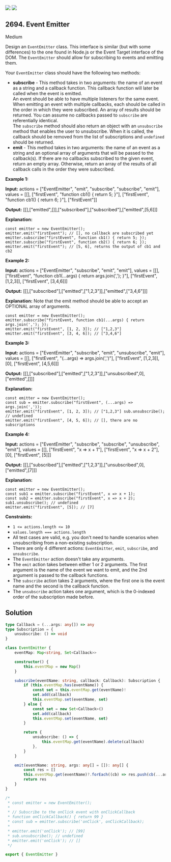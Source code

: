 [![](https://img.shields.io/github/stars/javadev/LeetCode-in-Java?label=Stars&style=flat-square)](https://github.com/javadev/LeetCode-in-Java)
[![](https://img.shields.io/github/forks/javadev/LeetCode-in-Java?label=Fork%20me%20on%20GitHub%20&style=flat-square)](https://github.com/javadev/LeetCode-in-Java/fork)

## 2694\. Event Emitter

Medium

Design an `EventEmitter` class. This interface is similar (but with some differences) to the one found in Node.js or the Event Target interface of the DOM. The `EventEmitter` should allow for subscribing to events and emitting them.

Your `EventEmitter` class should have the following two methods:

*   **subscribe** - This method takes in two arguments: the name of an event as a string and a callback function. This callback function will later be called when the event is emitted.   
    An event should be able to have multiple listeners for the same event. When emitting an event with multiple callbacks, each should be called in the order in which they were subscribed. An array of results should be returned. You can assume no callbacks passed to `subscribe` are referentially identical.   
    The `subscribe` method should also return an object with an `unsubscribe` method that enables the user to unsubscribe. When it is called, the callback should be removed from the list of subscriptions and `undefined` should be returned.
*   **emit** - This method takes in two arguments: the name of an event as a string and an optional array of arguments that will be passed to the callback(s). If there are no callbacks subscribed to the given event, return an empty array. Otherwise, return an array of the results of all callback calls in the order they were subscribed.

**Example 1:**

**Input:** actions = ["EventEmitter", "emit", "subscribe", "subscribe", "emit"], values = \[\[], ["firstEvent", "function cb1() { return 5; }"], ["firstEvent", "function cb1() { return 6; }"], ["firstEvent"]]

**Output:** [[],["emitted",[]],["subscribed"],["subscribed"],["emitted",[5,6]]]

**Explanation:** 
        
    const emitter = new EventEmitter(); 
    emitter.emit("firstEvent"); // [], no callback are subscribed yet 
    emitter.subscribe("firstEvent", function cb1() { return 5; }); 
    emitter.subscribe("firstEvent", function cb2() { return 6; }); 
    emitter.emit("firstEvent"); // [5, 6], returns the output of cb1 and cb2

**Example 2:**

**Input:** actions = ["EventEmitter", "subscribe", "emit", "emit"], values = \[\[], ["firstEvent", "function cb1(...args) { return args.join(','); }"], ["firstEvent", [1,2,3]], ["firstEvent", [3,4,6]]]

**Output:** [[],["subscribed"],["emitted",["1,2,3"]],["emitted",["3,4,6"]]]

**Explanation:** Note that the emit method should be able to accept an OPTIONAL array of arguments. 

    const emitter = new EventEmitter(); 
    emitter.subscribe("firstEvent, function cb1(...args) { return args.join(','); }); 
    emitter.emit("firstEvent", [1, 2, 3]); // ["1,2,3"] 
    emitter.emit("firstEvent", [3, 4, 6]); // ["3,4,6"]

**Example 3:**

**Input:** actions = ["EventEmitter", "subscribe", "emit", "unsubscribe", "emit"], values = \[\[], ["firstEvent", "(...args) => args.join(',')"], ["firstEvent", [1,2,3]], [0], ["firstEvent", [4,5,6]]]

**Output:** [[],["subscribed"],["emitted",["1,2,3"]],["unsubscribed",0],["emitted",[]]]

**Explanation:** 
    
    const emitter = new EventEmitter(); 
    const sub = emitter.subscribe("firstEvent", (...args) => args.join(',')); 
    emitter.emit("firstEvent", [1, 2, 3]); // ["1,2,3"] sub.unsubscribe(); // undefined 
    emitter.emit("firstEvent", [4, 5, 6]); // [], there are no subscriptions

**Example 4:**

**Input:** actions = ["EventEmitter", "subscribe", "subscribe", "unsubscribe", "emit"], values = \[\[], ["firstEvent", "x => x + 1"], ["firstEvent", "x => x + 2"], [0], ["firstEvent", [5]]]

**Output:** [[],["subscribed"],["emitted",["1,2,3"]],["unsubscribed",0],["emitted",[7]]]

**Explanation:** 

    const emitter = new EventEmitter(); 
    const sub1 = emitter.subscribe("firstEvent", x => x + 1); 
    const sub2 = emitter.subscribe("firstEvent", x => x + 2); 
    sub1.unsubscribe(); // undefined 
    emitter.emit("firstEvent", [5]); // [7]

**Constraints:**

*   `1 <= actions.length <= 10`
*   `values.length === actions.length`
*   All test cases are valid, e.g. you don't need to handle scenarios when unsubscribing from a non-existing subscription.
*   There are only 4 different actions: `EventEmitter`, `emit`, `subscribe`, and `unsubscribe`.
*   The `EventEmitter` action doesn't take any arguments.
*   The `emit` action takes between either 1 or 2 arguments. The first argument is the name of the event we want to emit, and the 2nd argument is passed to the callback functions.
*   The `subscribe` action takes 2 arguments, where the first one is the event name and the second is the callback function.
*   The `unsubscribe` action takes one argument, which is the 0-indexed order of the subscription made before.

## Solution

```typescript
type Callback = (...args: any[]) => any
type Subscription = {
    unsubscribe: () => void
}

class EventEmitter {
    eventMap: Map<string, Set<Callback>>

    constructor() {
        this.eventMap = new Map()
    }

    subscribe(eventName: string, callback: Callback): Subscription {
        if (this.eventMap.has(eventName)) {
            const set = this.eventMap.get(eventName)!
            set.add(callback)
            this.eventMap.set(eventName, set)
        } else {
            const set = new Set<Callback>()
            set.add(callback)
            this.eventMap.set(eventName, set)
        }

        return {
            unsubscribe: () => {
                this.eventMap.get(eventName).delete(callback)
            },
        }
    }

    emit(eventName: string, args: any[] = []): any[] {
        const res = []
        this.eventMap.get(eventName)?.forEach((cb) => res.push(cb(...args)))
        return res
    }
}

/*
 * const emitter = new EventEmitter();
 *
 * // Subscribe to the onClick event with onClickCallback
 * function onClickCallback() { return 99 }
 * const sub = emitter.subscribe('onClick', onClickCallback);
 *
 * emitter.emit('onClick'); // [99]
 * sub.unsubscribe(); // undefined
 * emitter.emit('onClick'); // []
 */

export { EventEmitter }
```